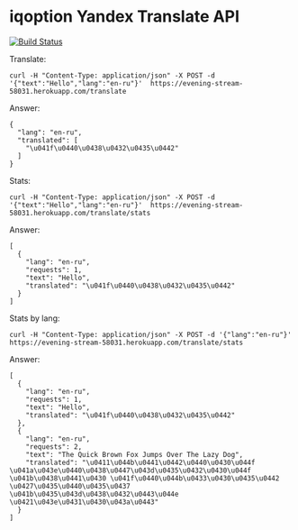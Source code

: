 # iqoption Yandex Translate API
[![Build Status](https://travis-ci.org/teddybear/iqoption.svg?branch=master)](https://travis-ci.org/teddybear/iqoption)

Translate:

```
curl -H "Content-Type: application/json" -X POST -d '{"text":"Hello","lang":"en-ru"}'  https://evening-stream-58031.herokuapp.com/translate
```
Answer:
```
{
  "lang": "en-ru",
  "translated": [
    "\u041f\u0440\u0438\u0432\u0435\u0442"
  ]
}
```

Stats:
```
curl -H "Content-Type: application/json" -X POST -d '{"text":"Hello","lang":"en-ru"}'  https://evening-stream-58031.herokuapp.com/translate/stats
```
Answer:
```
[
  {
    "lang": "en-ru",
    "requests": 1,
    "text": "Hello",
    "translated": "\u041f\u0440\u0438\u0432\u0435\u0442"
  }
]
```

Stats by lang:
```
curl -H "Content-Type: application/json" -X POST -d '{"lang":"en-ru"}'  https://evening-stream-58031.herokuapp.com/translate/stats
```
Answer:
```
[
  {
    "lang": "en-ru",
    "requests": 1,
    "text": "Hello",
    "translated": "\u041f\u0440\u0438\u0432\u0435\u0442"
  },
  {
    "lang": "en-ru",
    "requests": 2,
    "text": "The Quick Brown Fox Jumps Over The Lazy Dog",
    "translated": "\u0411\u044b\u0441\u0442\u0440\u0430\u044f \u041a\u043e\u0440\u0438\u0447\u043d\u0435\u0432\u0430\u044f \u041b\u0438\u0441\u0430 \u041f\u0440\u044b\u0433\u0430\u0435\u0442 \u0427\u0435\u0440\u0435\u0437 \u041b\u0435\u043d\u0438\u0432\u0443\u044e \u0421\u043e\u0431\u0430\u043a\u0443"
  }
]

```